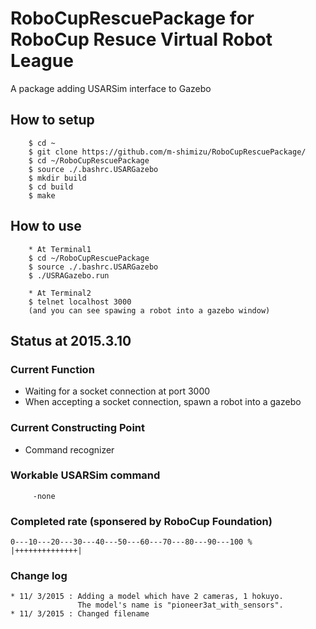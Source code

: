 # RoboCupRescuePackage for RoboCup Resuce Virtual Robot League
A package adding USARSim interface to Gazebo

## How to setup
        $ cd ~
        $ git clone https://github.com/m-shimizu/RoboCupRescuePackage/
        $ cd ~/RoboCupRescuePackage
        $ source ./.bashrc.USARGazebo
        $ mkdir build
        $ cd build
        $ make

## How to use
        * At Terminal1
        $ cd ~/RoboCupRescuePackage
        $ source ./.bashrc.USARGazebo
        $ ./USRAGazebo.run
        
        * At Terminal2
        $ telnet localhost 3000
        (and you can see spawing a robot into a gazebo window)

## Status at 2015.3.10

### Current Function 
* Waiting for a socket connection at port 3000
* When accepting a socket connection, spawn a robot into a gazebo

### Current Constructing Point
* Command recognizer

### Workable USARSim command
         -none

### Completed rate (sponsered by RoboCup Foundation)
    0---10---20---30---40---50---60---70---80---90---100 %
    |++++++++++++++|

### Change log
    * 11/ 3/2015 : Adding a model which have 2 cameras, 1 hokuyo.
                   The model's name is "pioneer3at_with_sensors".
    * 11/ 3/2015 : Changed filename

